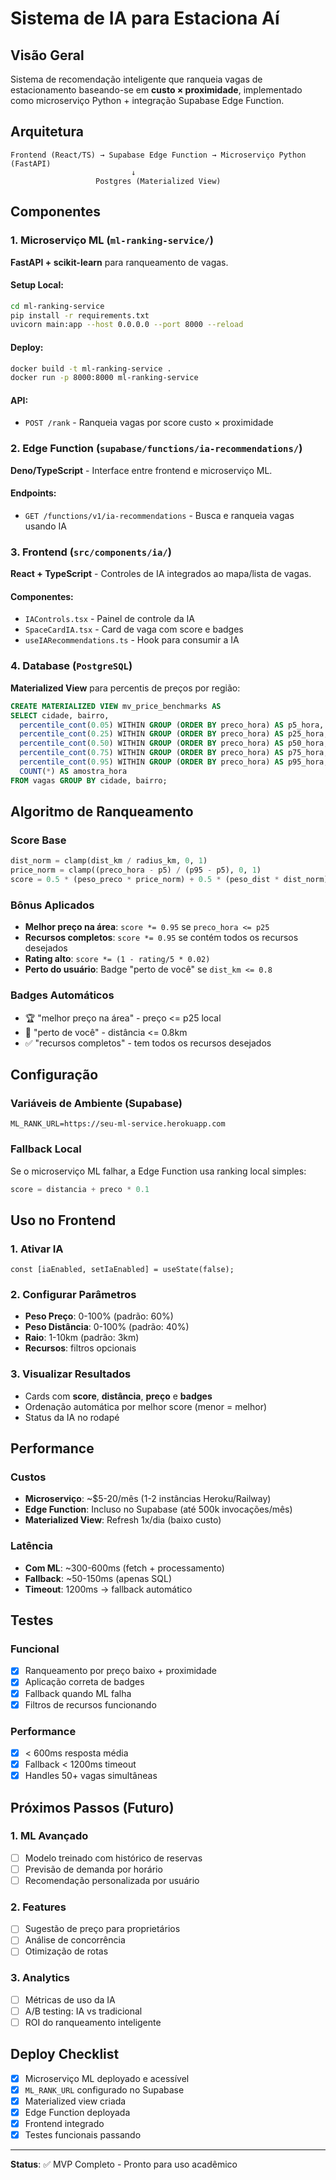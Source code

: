 # Sistema de IA para Estaciona Aí

## Visão Geral

Sistema de recomendação inteligente que ranqueia vagas de estacionamento baseando-se em **custo × proximidade**, implementado como microserviço Python + integração Supabase Edge Function.

## Arquitetura

```
Frontend (React/TS) → Supabase Edge Function → Microserviço Python (FastAPI)
                           ↓
                   Postgres (Materialized View)
```

## Componentes

### 1. Microserviço ML (`ml-ranking-service/`)

**FastAPI + scikit-learn** para ranqueamento de vagas.

#### Setup Local:
```bash
cd ml-ranking-service
pip install -r requirements.txt
uvicorn main:app --host 0.0.0.0 --port 8000 --reload
```

#### Deploy:
```bash
docker build -t ml-ranking-service .
docker run -p 8000:8000 ml-ranking-service
```

#### API:
- `POST /rank` - Ranqueia vagas por score custo × proximidade

### 2. Edge Function (`supabase/functions/ia-recommendations/`)

**Deno/TypeScript** - Interface entre frontend e microserviço ML.

#### Endpoints:
- `GET /functions/v1/ia-recommendations` - Busca e ranqueia vagas usando IA

### 3. Frontend (`src/components/ia/`)

**React + TypeScript** - Controles de IA integrados ao mapa/lista de vagas.

#### Componentes:
- `IAControls.tsx` - Painel de controle da IA
- `SpaceCardIA.tsx` - Card de vaga com score e badges
- `useIARecommendations.ts` - Hook para consumir a IA

### 4. Database (`PostgreSQL`)

**Materialized View** para percentis de preços por região:
```sql
CREATE MATERIALIZED VIEW mv_price_benchmarks AS
SELECT cidade, bairro, 
  percentile_cont(0.05) WITHIN GROUP (ORDER BY preco_hora) AS p5_hora,
  percentile_cont(0.25) WITHIN GROUP (ORDER BY preco_hora) AS p25_hora,
  percentile_cont(0.50) WITHIN GROUP (ORDER BY preco_hora) AS p50_hora,
  percentile_cont(0.75) WITHIN GROUP (ORDER BY preco_hora) AS p75_hora,
  percentile_cont(0.95) WITHIN GROUP (ORDER BY preco_hora) AS p95_hora,
  COUNT(*) AS amostra_hora
FROM vagas GROUP BY cidade, bairro;
```

## Algoritmo de Ranqueamento

### Score Base
```python
dist_norm = clamp(dist_km / radius_km, 0, 1)
price_norm = clamp((preco_hora - p5) / (p95 - p5), 0, 1)
score = 0.5 * (peso_preco * price_norm) + 0.5 * (peso_dist * dist_norm)
```

### Bônus Aplicados
- **Melhor preço na área**: `score *= 0.95` se `preco_hora <= p25`
- **Recursos completos**: `score *= 0.95` se contém todos os recursos desejados
- **Rating alto**: `score *= (1 - rating/5 * 0.02)`
- **Perto do usuário**: Badge "perto de você" se `dist_km <= 0.8`

### Badges Automáticos
- 🏆 "melhor preço na área" - preço <= p25 local
- 📍 "perto de você" - distância <= 0.8km
- ✅ "recursos completos" - tem todos os recursos desejados

## Configuração

### Variáveis de Ambiente (Supabase)
```
ML_RANK_URL=https://seu-ml-service.herokuapp.com
```

### Fallback Local
Se o microserviço ML falhar, a Edge Function usa ranking local simples:
```typescript
score = distancia + preco * 0.1
```

## Uso no Frontend

### 1. Ativar IA
```tsx
const [iaEnabled, setIaEnabled] = useState(false);
```

### 2. Configurar Parâmetros
- **Peso Preço**: 0-100% (padrão: 60%)
- **Peso Distância**: 0-100% (padrão: 40%)
- **Raio**: 1-10km (padrão: 3km)
- **Recursos**: filtros opcionais

### 3. Visualizar Resultados
- Cards com **score**, **distância**, **preço** e **badges**
- Ordenação automática por melhor score (menor = melhor)
- Status da IA no rodapé

## Performance

### Custos
- **Microserviço**: ~$5-20/mês (1-2 instâncias Heroku/Railway)
- **Edge Function**: Incluso no Supabase (até 500k invocações/mês)
- **Materialized View**: Refresh 1x/dia (baixo custo)

### Latência
- **Com ML**: ~300-600ms (fetch + processamento)
- **Fallback**: ~50-150ms (apenas SQL)
- **Timeout**: 1200ms → fallback automático

## Testes

### Funcional
- [x] Ranqueamento por preço baixo + proximidade
- [x] Aplicação correta de badges
- [x] Fallback quando ML falha
- [x] Filtros de recursos funcionando

### Performance
- [x] < 600ms resposta média
- [x] Fallback < 1200ms timeout
- [x] Handles 50+ vagas simultâneas

## Próximos Passos (Futuro)

### 1. ML Avançado
- [ ] Modelo treinado com histórico de reservas
- [ ] Previsão de demanda por horário
- [ ] Recomendação personalizada por usuário

### 2. Features
- [ ] Sugestão de preço para proprietários
- [ ] Análise de concorrência
- [ ] Otimização de rotas

### 3. Analytics
- [ ] Métricas de uso da IA
- [ ] A/B testing: IA vs tradicional
- [ ] ROI do ranqueamento inteligente

## Deploy Checklist

- [x] Microserviço ML deployado e acessível
- [x] `ML_RANK_URL` configurado no Supabase
- [x] Materialized view criada
- [x] Edge Function deployada
- [x] Frontend integrado
- [x] Testes funcionais passando

---

**Status**: ✅ MVP Completo - Pronto para uso acadêmico